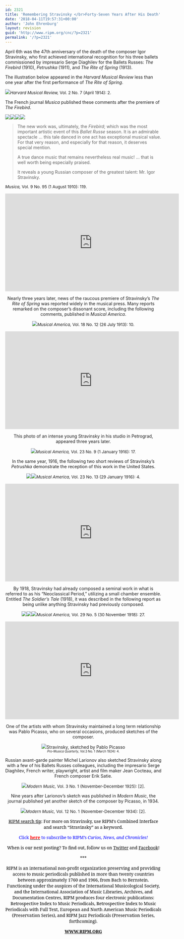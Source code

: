 ```yaml
---
id: 2321
title: 'Remembering Stravinsky </br>Forty-Seven Years After His Death'
date: '2018-04-11T19:57:31+00:00'
author: 'John Ehrenburg'
layout: revision
guid: 'http://www.ripm.org/cnc/?p=2321'
permalink: '/?p=2321'
---
```


April 6th was the 47th anniversary of the death of the composer Igor Stravinsky, who first achieved international recognition for his three ballets commissioned by impresario Serge Diaghilev for the Ballets Russes: *The Firebird* (1910), *Petrushka* (1911), and *The Rite of Spring* (1913).

The illustration below appeared in the *Harvard Musical Review* less than one year after the first performance of *The Rite of Spring*.

![](http://www.ripm.org/cnc/wp-content/uploads/2018/04/1-Harvard-Musical-Review-Vol.-2-No-7-april-1914-2.jpg)<span style="font-size: 10pt;">*Harvard Musical Review,* Vol. 2 No. 7 (April 1914): 2.</span>

The French journal *Musica* published these comments after the premiere of *The Firebird*.

![](http://www.ripm.org/cnc/wp-content/uploads/2018/04/17.jpg)![](http://www.ripm.org/cnc/wp-content/uploads/2018/04/18.jpg)![](http://www.ripm.org/cnc/wp-content/uploads/2018/04/19.jpg)![](http://www.ripm.org/cnc/wp-content/uploads/2018/04/20.jpg)

> The new work was, ultimately, the *Firebird*; which was the most important artistic event of this *Ballet Russe* season. It is an admirable spectacle … this tale danced in one act has exceptional musical value. For that very reason, and especially for that reason, it deserves special mention.
> 
> A true dance music that remains nevertheless real music! … that is well worth being especially praised.
> 
> It reveals a young Russian composer of the greatest talent: Mr. Igor Stravinsky.

<span style="font-size: 10pt;">*Musica,* Vol. 9 No. 95 (1 August 1910): 119.</span>

<div style="text-align: center;"><iframe allowfullscreen="allowfullscreen" frameborder="0" height="315" loading="lazy" src="https://www.youtube.com/embed/IrMGqAmjbug?rel=0&start=94&end=757" width="560"><span class="mce_SELRES_start" data-mce-type="bookmark" style="display: inline-block; width: 0px; overflow: hidden; line-height: 0;">﻿</span></iframe>

Nearly three years later, news of the raucous premiere of Stravinsky’s *The Rite of Spring* was reported widely in the musical press. Many reports remarked on the composer’s dissonant score, including the following comments, published in *Musical America*.

![](http://www.ripm.org/cnc/wp-content/uploads/2018/04/13.jpg)<span style="font-size: 10pt;">*Musical America,* Vol. 18 No. 12 (26 July 1913): 10.</span>

<div style="text-align: center;"><iframe allowfullscreen="allowfullscreen" frameborder="0" height="315" loading="lazy" src="https://www.youtube.com/embed/jF1OQkHybEQ?rel=0&start=1" width="560"></iframe>

 This photo of an intense young Stravinsky in his studio in Petrograd, appeared three years later.

![](http://www.ripm.org/cnc/wp-content/uploads/2018/04/12.jpg)<span style="font-size: 10pt;">*Musical America,* Vol. 23 No. 9 (1 January 1916): 17.</span>

In the same year, 1916, the following two short reviews of Stravinsky’s *Petrushka* demonstrate the reception of this work in the United States.

![](http://www.ripm.org/cnc/wp-content/uploads/2018/04/6-review-1.jpg)![](http://www.ripm.org/cnc/wp-content/uploads/2018/04/8-review-3.jpg)<span style="font-size: 10pt;">*Musical America,* Vol. 23 No. 13 (29 January 1916): 4.</span>

<div style="text-align: center;"><iframe allowfullscreen="allowfullscreen" frameborder="0" height="315" loading="lazy" src="https://www.youtube.com/embed/QbUcru2CHT4?rel=0&start=16&end=331" width="560"></iframe>

By 1918, Stravinsky had already composed a seminal work in what is referred to as his “Neoclassical Period,” utilizing a small chamber ensemble. Entitled *The Soldier’s Tale* (1918), it was described in the following report as being unlike anything Stravinsky had previously composed.

![](http://www.ripm.org/cnc/wp-content/uploads/2018/04/14.jpg)![](http://www.ripm.org/cnc/wp-content/uploads/2018/04/15.jpg)![](http://www.ripm.org/cnc/wp-content/uploads/2018/04/16.jpg)<span style="font-size: 10pt;">*Musical America,* Vol. 29 No. 5 (30 November 1918): 27.</span>

<div style="text-align: center;"><iframe allowfullscreen="allowfullscreen" frameborder="0" height="315" loading="lazy" src="https://www.youtube.com/embed/NO2GCH9qlJM?rel=0&start=7" width="560"></iframe>

One of the artists with whom Stravinsky maintained a long term relationship was Pablo Picasso, who on several occasions, produced sketches of the composer.

![](http://www.ripm.org/cnc/wp-content/uploads/2018/04/4-PMQ-vol.3-no.-1-mARCH-1924-4.jpg)Stravinsky, sketched by Pablo Picasso  
<span style="font-size: 70%;">*Pro-Musica Quarterly*, Vol.3 No. 1 (March 1924): 4.</span>

Russian avant-garde painter Michel Larionov also sketched Stravinsky along with a few of his Ballets Russes colleagues, including the impresario Serge Diaghilev, French writer, playwright, artist and film maker Jean Cocteau, and French composer Erik Satie.

![](http://www.ripm.org/cnc/wp-content/uploads/2018/04/3-MMU-vol.-3-no.-1-nov-dec-1925-2.jpg)<span style="font-size: 10pt;">*Modern Music,* Vol. 3 No. 1 (November-December 1925): \[2\].</span>

Nine years after Larionov’s sketch was published in *Modern Music*, the journal published yet another sketch of the composer by Picasso, in 1934.

![](http://www.ripm.org/cnc/wp-content/uploads/2018/04/2-MMU-vol.-12-no.-1-Nov.-Dec.-1934-2.jpg)<span style="font-size: 10pt;">*Modern Music,* Vol. 12 No. 1 (November-December 1934): \[2\].</span>

<u><span style="font-family: 'Forum','serif'; color: black;">RIPM search tip</span></u><span style="font-family: 'Forum','serif'; color: black;">: For more on Stravinsky, use RIPM’s Combined Interface and search “Stravinsky” as a keyword.</span>

<span style="font-family: 'Forum','serif'; color: blue;">Click </span>[**<span style="font-family: 'Forum','serif'; color: red;">here</span>**](http://ripm.org/?page=cncsubscribe)**<span style="font-family: 'Forum','serif'; color: blue;"> </span>**<span style="font-family: 'Forum','serif'; color: blue;">to subscribe to RIPM’s *<span style="font-family: 'Forum','serif';">Curios, News, and Chronicles! </span>*</span>

<span style="font-family: 'Forum','serif'; color: black;">When is our next posting? To find out, follow us on </span>[<span style="font-family: 'Forum','serif'; color: black;">Twitter</span>](https://twitter.com/RIPMCenter)<span style="font-family: 'Forum','serif'; color: black;"> and </span>[<span style="font-family: 'Forum','serif'; color: black;">Facebook</span>](https://www.facebook.com/RIPMCenter/)<span style="font-family: 'Forum','serif'; color: black;">!</span>

<span style="font-family: 'Forum','serif'; color: black;">\*\*\*</span>

<span style="font-family: 'Forum','serif'; color: black;">RIPM is an international non-profit organization preserving and providing access to music periodicals published in more than twenty countries between approximately 1760 and 1966, from Bach to Bernstein. Functioning under the auspices of the International Musicological Society, and the International Association of Music Libraries, Archives, and Documentation Centres, RIPM produces four electronic publications: Retrospective Index to Music Periodicals, Retrospective Index to Music Periodicals with Full Text, European and North American Music Periodicals (Preservation Series), and RIPM Jazz Periodicals (Preservation Series, forthcoming).</span>

[**<span style="font-family: 'Forum','serif'; color: black;">WWW.RIPM.ORG</span>**](http://www.ripm.org/)

</div></div></div></div>